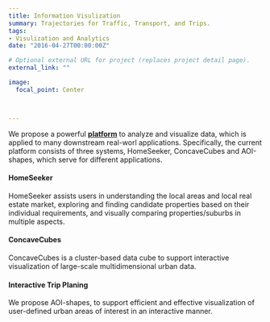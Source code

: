 ```yaml
---
title: Information Visulization
summary: Trajectories for Traffic, Transport, and Trips.
tags:
- Visulization and Analytics
date: "2016-04-27T00:00:00Z"

# Optional external URL for project (replaces project detail page).
external_link: ""

image:
  focal_point: Center



---
```


We propose a powerful [**platform**](http://115.146.89.158/) to analyze and visualize data, which is applied to many downstream real-worl applications. Specifically, the current platform consists of three systems, HomeSeeker, ConcaveCubes and AOI-shapes, which serve for different applications. 


#### HomeSeeker
HomeSeeker assists users in understanding the local areas and local real estate market, exploring and finding candidate properties based on their individual requirements, and visually comparing properties/suburbs in multiple aspects.

#### ConcaveCubes
ConcaveCubes is a cluster-based data cube to support interactive visualization of large-scale multidimensional urban data.

#### Interactive Trip Planing
We propose AOI-shapes, to support efficient and effective visualization of user-defined urban areas of interest in an interactive manner.